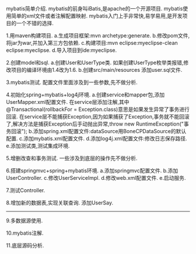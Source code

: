 mybatis简单介绍.
mybatis的前身叫iBatis,是apache的一个开源项目.
mybatis使用简单的xml文件或者注解配置映射.
mybatis入门上手非常快,易学易用,是开发项目的一个不错的选择.

1.用maven构建项目.
   a.生成项目框架:mvn archetype:generate.
   b.修改pom文件,将jar为war,并加入第三方包依赖.
   c.构建项目:mvn eclipse:myeclipse-clean eclipse:myeclipse.
   d.导入项目到ide:myeclipse.

2.创建model和sql.
   a.创建User和UserType类.
      如果创建UserType枚举类报错,修改项目的编译环境由1.4改为1.6.
   b.创建src/main/resources
      添加user.sql文件.
  
3.mybatis测试.
   配置文件里面涉及到一些参数,先不做分析.
    
4.初始化spring+mybatis+log4j环境.
   a.创建service和mapper包,添加UserMapper.xml配置文件.
      在service层添加注解,其中@Transactional(rollbackFor = Exception.class)意思是如果发生异常了事务进行回滚.
      在service层不能捕获Exception,因为如果捕获了Exception,事务就不能回滚了,解决方法是捕获Exception后手动抛出异常,throw new RuntimeException("事务回滚");
   b.添加spring.xml配置文件:dataSource用BoneCPDataSource的默认配置.
   c.添加mybatis.xml配置文件.
   d.添加log4j.xml配置文件:修改日志保存路径.
   e.添加测试类,测试集成环境.
   
5.增删改查和事务测试.
   一些涉及到底层的操作先不做分析.
   
6.搭建springmvc+spring+mybatis环境.
  a.添加springmvc配置文件.
  b.添加UserController.
  c.修改UserServiceImpl.
  d.修改web.xml配置文件.
  e.启动服务.
  
7.测试Controller.

8.增加新的数据表,实现关联查询.
   添加UserSay.
************************
9.多数据源使用.


10.mybatis注解.


11.底层源码分析.
   

